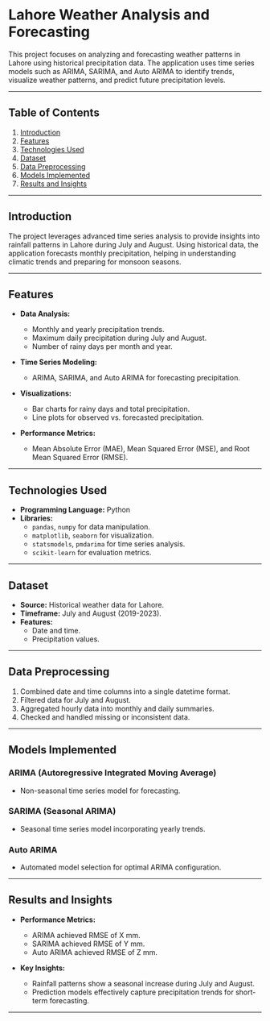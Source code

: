 # Lahore Weather Analysis and Forecasting

This project focuses on analyzing and forecasting weather patterns in Lahore using historical precipitation data. The application uses time series models such as ARIMA, SARIMA, and Auto ARIMA to identify trends, visualize weather patterns, and predict future precipitation levels.

---

## Table of Contents

1. [Introduction](#introduction)
2. [Features](#features)
3. [Technologies Used](#technologies-used)
4. [Dataset](#dataset)
5. [Data Preprocessing](#data-preprocessing)
6. [Models Implemented](#models-implemented)
7. [Results and Insights](#results-and-insights)
---

## Introduction

The project leverages advanced time series analysis to provide insights into rainfall patterns in Lahore during July and August. Using historical data, the application forecasts monthly precipitation, helping in understanding climatic trends and preparing for monsoon seasons.

---

## Features

- **Data Analysis:**
  - Monthly and yearly precipitation trends.
  - Maximum daily precipitation during July and August.
  - Number of rainy days per month and year.

- **Time Series Modeling:**
  - ARIMA, SARIMA, and Auto ARIMA for forecasting precipitation.

- **Visualizations:**
  - Bar charts for rainy days and total precipitation.
  - Line plots for observed vs. forecasted precipitation.

- **Performance Metrics:**
  - Mean Absolute Error (MAE), Mean Squared Error (MSE), and Root Mean Squared Error (RMSE).

---

## Technologies Used

- **Programming Language:** Python
- **Libraries:**
  - `pandas`, `numpy` for data manipulation.
  - `matplotlib`, `seaborn` for visualization.
  - `statsmodels`, `pmdarima` for time series analysis.
  - `scikit-learn` for evaluation metrics.

---

## Dataset

- **Source:** Historical weather data for Lahore.
- **Timeframe:** July and August (2019-2023).
- **Features:**
  - Date and time.
  - Precipitation values.

---

## Data Preprocessing

1. Combined date and time columns into a single datetime format.
2. Filtered data for July and August.
3. Aggregated hourly data into monthly and daily summaries.
4. Checked and handled missing or inconsistent data.

---

## Models Implemented

### ARIMA (Autoregressive Integrated Moving Average)
- Non-seasonal time series model for forecasting.

### SARIMA (Seasonal ARIMA)
- Seasonal time series model incorporating yearly trends.

### Auto ARIMA
- Automated model selection for optimal ARIMA configuration.

---

## Results and Insights

- **Performance Metrics:**
  - ARIMA achieved RMSE of X mm.
  - SARIMA achieved RMSE of Y mm.
  - Auto ARIMA achieved RMSE of Z mm.

- **Key Insights:**
  - Rainfall patterns show a seasonal increase during July and August.
  - Prediction models effectively capture precipitation trends for short-term forecasting.

---
